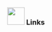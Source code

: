 ### <img height="40" src="https://raw.githubusercontent.com/RobertMeow/RobertMeow/master/files/kyubey.gif"/> Links

